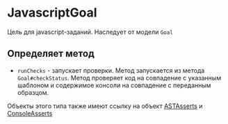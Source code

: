 JavascriptGoal
==============

Цель для javascript-заданий. Наследует от модели `Goal`

Определяет метод
----------------

 * `runChecks` - запускает проверки. Метод запускается из метода `Goal#checkStatus`. Метод проверяет код на совпадение с указанным шаблоном и содержимое консоли на совпадение с переданным образцом.

Объекты этого типа также имеют ссылку на объект [ASTAsserts](./ast-asserts.md) и [ConsoleAsserts](./console-asserts.md)
